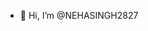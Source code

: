 - 👋 Hi, I’m @NEHASINGH2827


<!---
NEHASINGH2827/NEHASINGH2827 is a ✨ special ✨ repository because its `README.md` (this file) appears on your GitHub profile.
You can click the Preview link to take a look at your changes.
--->
